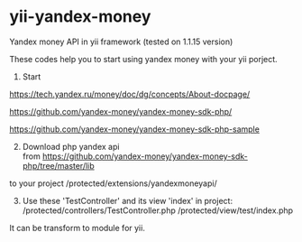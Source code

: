 # yii-yandex-money
Yandex money API in yii framework (tested on 1.1.15 version)

These codes help you to start using yandex money with your yii porject.


1. Start

  https://tech.yandex.ru/money/doc/dg/concepts/About-docpage/ 

  https://github.com/yandex-money/yandex-money-sdk-php/ 

  https://github.com/yandex-money/yandex-money-sdk-php-sample 
 
2. Download php yandex api  
from https://github.com/yandex-money/yandex-money-sdk-php/tree/master/lib

to your project /protected/extensions/yandexmoneyapi/

3. Use these 'TestController' and its view 'index' in project:
/protected/controllers/TestController.php
/protected/view/test/index.php


It can be transform to module for yii.
